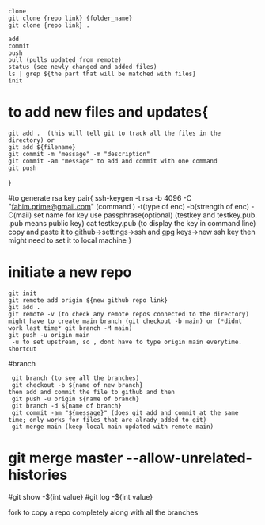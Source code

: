 ```
clone
git clone {repo link} {folder_name}
git clone {repo link} .
```
```
add
commit
push
pull (pulls updated from remote)
status (see newly changed and added files)
ls | grep ${the part that will be matched with files}
init
```

# to add new files and updates{
    git add .  (this will tell git to track all the files in the directory) or
    git add ${filename}
    git commit -m "message" -m "description"
    git commit -am "message" to add and commit with one command
    git push
}

#to generate rsa key pair{
    ssh-keygen -t rsa -b 4096 -C "fahim.prime@gmail.com"
    (command ) -t(type of enc) -b(strength of enc) -C(mail)
    set name for key
    use passphrase(optional)
    (testkey and testkey.pub. .pub means public key)
    cat testkey.pub (to display the key in command line)
    copy and paste it to github->settings->ssh and gpg keys->new ssh key
    then might need to set it to local machine
}

# initiate a new repo
```
git init
git remote add origin ${new github repo link}
git add .
git remote -v (to check any remote repos connected to the directory)
might have to create main branch (git checkout -b main) or (*didnt work last time* git branch -M main) 
git push -u origin main
 -u to set upstream, so , dont have to type origin main everytime. shortcut
```

#branch
```
 git branch (to see all the branches)
 git checkout -b ${name of new branch}
then add and commit the file to github and then 
 git push -u origin ${name of branch}
 git branch -d ${name of branch}
 git commit -am "${message}" (does git add and commit at the same time; only works for files that are alrady added to git)
 git merge main (keep local main updated with remote main)
```

# git merge master --allow-unrelated-histories

#git show -${int value}
#git log -${int value}

fork to copy a repo completely along with all the branches
